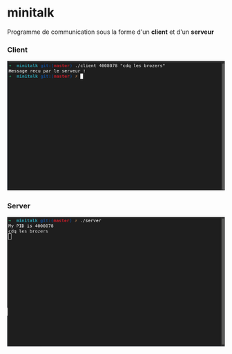 # minitalk

Programme de communication sous la forme d'un **client** et d'un **serveur**

### Client

![client](./imgs/client.png)

### Server

![server](./imgs/server.png)
